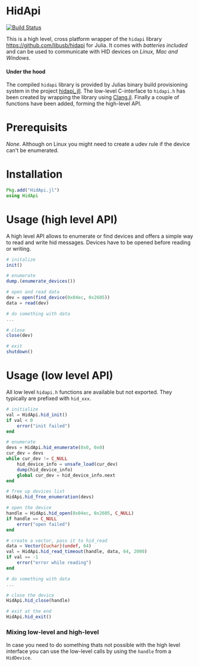 # HidApi

[![Build Status](https://travis-ci.org/laborg/HidApi.jl.svg?branch=master)](https://travis-ci.org/laborg/HidApi.jl)

This is a high level, cross platform wrapper of the `hidapi` library <https://github.com/libusb/hidapi> for
Julia. It comes with _batteries included_ and can be used to communicate with HID devices on _Linux, Mac and Windows_.

#### Under the hood
The compiled `hidapi` library is provided by Julias binary build provisioning system in the 
project [hidapi_jll](https://github.com/JuliaBinaryWrappers/hidapi_jll.jl).
The low-level C-interface to `hidapi.h` has been created by wrapping the library using [Clang.jl](https://github.com/JuliaInterop/Clang.jl).
Finally a couple of functions have been added, forming the high-level API.

# Prerequisits
*None*. Although on Linux you might need to create a udev rule if the device can't be enumerated.

# Installation
```julia
Pkg.add("HidApi.jl")
using HidApi
```

# Usage (high level API)
A high level API allows to enumerate or find devices and offers a simple way to read and write
hid messages. Devices have to be opened before reading or writing.

```julia
# initalize
init()

# enumerate
dump.(enumerate_devices())

# open and read data
dev = open(find_device(0x04ec, 0x2605))
data = read(dev)

# do something with data
...

# close
close(dev)

# exit
shutdown()
```

# Usage (low level API)
All low level `hidapi.h` functions are available but not exported. They typically are prefixed
with `hid_xxx`.

```julia
# initialize
val = HidApi.hid_init()
if val < 0
    error("init failed")
end

# enumerate
devs = HidApi.hid_enumerate(0x0, 0x0)
cur_dev = devs
while cur_dev != C_NULL
    hid_device_info = unsafe_load(cur_dev)
    dump(hid_device_info)
    global cur_dev = hid_device_info.next
end

# free up devices list
HidApi.hid_free_enumeration(devs)

# open the device
handle = HidApi.hid_open(0x04ec, 0x2605, C_NULL)
if handle == C_NULL 
    error("open failed")
end

# create a vector, pass it to hid_read
data = Vector{Cuchar}(undef, 64)
val = HidApi.hid_read_timeout(handle, data, 64, 2000)
if val == -1 
    error("error while reading")
end

# do something with data
...

# close the device
HidApi.hid_close(handle)

# exit at the end
HidApi.hid_exit()
```

### Mixing low-level and high-level
In case you need to do something thats not possible with the high level interface you
can use the low-level calls by using the `handle` from a `HidDevice`.


